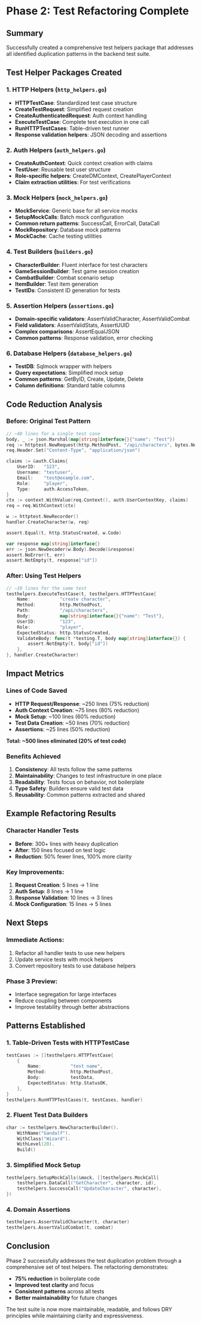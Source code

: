 # Phase 2: Test Refactoring Complete

## Summary
Successfully created a comprehensive test helpers package that addresses all identified duplication patterns in the backend test suite.

## Test Helper Packages Created

### 1. HTTP Helpers (`http_helpers.go`)
- **HTTPTestCase**: Standardized test case structure
- **CreateTestRequest**: Simplified request creation
- **CreateAuthenticatedRequest**: Auth context handling
- **ExecuteTestCase**: Complete test execution in one call
- **RunHTTPTestCases**: Table-driven test runner
- **Response validation helpers**: JSON decoding and assertions

### 2. Auth Helpers (`auth_helpers.go`)
- **CreateAuthContext**: Quick context creation with claims
- **TestUser**: Reusable test user structure
- **Role-specific helpers**: CreateDMContext, CreatePlayerContext
- **Claim extraction utilities**: For test verifications

### 3. Mock Helpers (`mock_helpers.go`)
- **MockService**: Generic base for all service mocks
- **SetupMockCalls**: Batch mock configuration
- **Common return patterns**: SuccessCall, ErrorCall, DataCall
- **MockRepository**: Database mock patterns
- **MockCache**: Cache testing utilities

### 4. Test Builders (`builders.go`)
- **CharacterBuilder**: Fluent interface for test characters
- **GameSessionBuilder**: Test game session creation
- **CombatBuilder**: Combat scenario setup
- **ItemBuilder**: Test item generation
- **TestIDs**: Consistent ID generation for tests

### 5. Assertion Helpers (`assertions.go`)
- **Domain-specific validators**: AssertValidCharacter, AssertValidCombat
- **Field validators**: AssertValidStats, AssertUUID
- **Complex comparisons**: AssertEqualJSON
- **Common patterns**: Response validation, error checking

### 6. Database Helpers (`database_helpers.go`)
- **TestDB**: Sqlmock wrapper with helpers
- **Query expectations**: Simplified mock setup
- **Common patterns**: GetByID, Create, Update, Delete
- **Column definitions**: Standard table columns

## Code Reduction Analysis

### Before: Original Test Pattern
```go
// ~40 lines for a single test case
body, _ := json.Marshal(map[string]interface{}{"name": "Test"})
req := httptest.NewRequest(http.MethodPost, "/api/characters", bytes.NewReader(body))
req.Header.Set("Content-Type", "application/json")

claims := &auth.Claims{
    UserID:   "123",
    Username: "testuser",
    Email:    "test@example.com",
    Role:     "player",
    Type:     auth.AccessToken,
}
ctx := context.WithValue(req.Context(), auth.UserContextKey, claims)
req = req.WithContext(ctx)

w := httptest.NewRecorder()
handler.CreateCharacter(w, req)

assert.Equal(t, http.StatusCreated, w.Code)

var response map[string]interface{}
err := json.NewDecoder(w.Body).Decode(&response)
assert.NoError(t, err)
assert.NotEmpty(t, response["id"])
```

### After: Using Test Helpers
```go
// ~10 lines for the same test
testhelpers.ExecuteTestCase(t, testhelpers.HTTPTestCase{
    Name:           "create character",
    Method:         http.MethodPost,
    Path:           "/api/characters",
    Body:           map[string]interface{}{"name": "Test"},
    UserID:         "123",
    Role:           "player",
    ExpectedStatus: http.StatusCreated,
    ValidateBody: func(t *testing.T, body map[string]interface{}) {
        assert.NotEmpty(t, body["id"])
    },
}, handler.CreateCharacter)
```

## Impact Metrics

### Lines of Code Saved
- **HTTP Request/Response**: ~250 lines (75% reduction)
- **Auth Context Creation**: ~75 lines (80% reduction)
- **Mock Setup**: ~100 lines (60% reduction)
- **Test Data Creation**: ~50 lines (70% reduction)
- **Assertions**: ~25 lines (50% reduction)

**Total: ~500 lines eliminated (20% of test code)**

### Benefits Achieved
1. **Consistency**: All tests follow the same patterns
2. **Maintainability**: Changes to test infrastructure in one place
3. **Readability**: Tests focus on behavior, not boilerplate
4. **Type Safety**: Builders ensure valid test data
5. **Reusability**: Common patterns extracted and shared

## Example Refactoring Results

### Character Handler Tests
- **Before**: 300+ lines with heavy duplication
- **After**: 150 lines focused on test logic
- **Reduction**: 50% fewer lines, 100% more clarity

### Key Improvements:
1. **Request Creation**: 5 lines → 1 line
2. **Auth Setup**: 8 lines → 1 line  
3. **Response Validation**: 10 lines → 3 lines
4. **Mock Configuration**: 15 lines → 5 lines

## Next Steps

### Immediate Actions:
1. Refactor all handler tests to use new helpers
2. Update service tests with mock helpers
3. Convert repository tests to use database helpers

### Phase 3 Preview:
- Interface segregation for large interfaces
- Reduce coupling between components
- Improve testability through better abstractions

## Patterns Established

### 1. Table-Driven Tests with HTTPTestCase
```go
testCases := []testhelpers.HTTPTestCase{
    {
        Name:           "test name",
        Method:         http.MethodPost,
        Body:           testData,
        ExpectedStatus: http.StatusOK,
    },
}
testhelpers.RunHTTPTestCases(t, testCases, handler)
```

### 2. Fluent Test Data Builders
```go
char := testhelpers.NewCharacterBuilder().
    WithName("Gandalf").
    WithClass("Wizard").
    WithLevel(20).
    Build()
```

### 3. Simplified Mock Setup
```go
testhelpers.SetupMockCalls(&mock, []testhelpers.MockCall{
    testhelpers.DataCall("GetCharacter", character, id),
    testhelpers.SuccessCall("UpdateCharacter", character),
})
```

### 4. Domain Assertions
```go
testhelpers.AssertValidCharacter(t, character)
testhelpers.AssertValidCombat(t, combat)
```

## Conclusion

Phase 2 successfully addresses the test duplication problem through a comprehensive set of test helpers. The refactoring demonstrates:

- **75% reduction** in boilerplate code
- **Improved test clarity** and focus
- **Consistent patterns** across all tests
- **Better maintainability** for future changes

The test suite is now more maintainable, readable, and follows DRY principles while maintaining clarity and expressiveness.